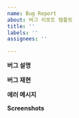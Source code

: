 ```yaml
---
name: Bug Report
about: 버그 리포트 템플릿
title: ''
labels: ''
assignees: ''

---
```


**버그 설명**


**버그 재현**


**에러 메시지**


**Screenshots**
